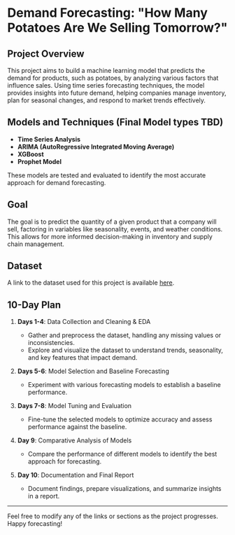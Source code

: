 
# Demand Forecasting: "How Many Potatoes Are We Selling Tomorrow?"

## Project Overview

This project aims to build a machine learning model that predicts the demand for products, such as potatoes, by analyzing various factors that influence sales. Using time series forecasting techniques, the model provides insights into future demand, helping companies manage inventory, plan for seasonal changes, and respond to market trends effectively.

## Models and Techniques (Final Model types TBD)

- **Time Series Analysis**
- **ARIMA (AutoRegressive Integrated Moving Average)**
- **XGBoost**
- **Prophet Model**

These models are tested and evaluated to identify the most accurate approach for demand forecasting.

## Goal

The goal is to predict the quantity of a given product that a company will sell, factoring in variables like seasonality, events, and weather conditions. This allows for more informed decision-making in inventory and supply chain management.

## Dataset

A link to the dataset used for this project is available [here](insert-dataset-link).

## 10-Day Plan

1. **Days 1-4**: Data Collection and Cleaning & EDA  
   - Gather and preprocess the dataset, handling any missing values or inconsistencies.
   - Explore and visualize the dataset to understand trends, seasonality, and key features that impact demand.
   
2. **Days 5-6**: Model Selection and Baseline Forecasting  
   - Experiment with various forecasting models to establish a baseline performance.

3. **Days 7-8**: Model Tuning and Evaluation  
   - Fine-tune the selected models to optimize accuracy and assess performance against the baseline.

4. **Day 9**: Comparative Analysis of Models  
   - Compare the performance of different models to identify the best approach for forecasting.

5. **Day 10**: Documentation and Final Report  
   - Document findings, prepare visualizations, and summarize insights in a report.

---

Feel free to modify any of the links or sections as the project progresses. Happy forecasting!
